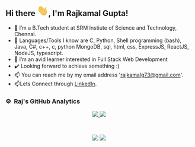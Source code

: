 

<h2>Hi there <img src="https://raw.githubusercontent.com/ABSphreak/ABSphreak/master/gifs/Hi.gif" width="30px" height="30px">, I'm Rajkamal Gupta!</h2>

- 🌱 I’m a B.Tech student at SRM Instiute of Science and Technology, Chennai.
- 👀 Languages/Tools I know are C, Python, Shell programming (bash), Java, C#, c++, c, python MongoDB, sql, html, css, ExpressJS, ReactJS, NodeJS, typescript.
- 💞️ I’m an avid learner interested in Full Stack Web Development 
- ✔️ Looking forward to achieve something :)
- 📫 You can reach me by my email address 'rajkamalg73@gmail.com'.
- 📫Lets Connect through <a href="https://www.linkedin.com/in/raj040404">LinkedIn</a>.

### ⚙️ &nbsp;Raj's GitHub Analytics
<p align="center">
<a href="https://github.com/raj040404">
<img height="180em" src="https://github-readme-stats-eight-theta.vercel.app/api?username=raj040404&show_icons=true&theme=nightowl&include_all_commits=true&count_private=true"/>
<img height="180em" src="https://github-readme-stats-eight-theta.vercel.app/api/top-langs/?username=raj040404&layout=compact&langs_count=8&theme=nightowl"/>
</a>
</p>

<br>

<p align="center">
 <img src="https://komarev.com/ghpvc/?username=raj040404&style=flat-square"/>
 <img src="https://img.shields.io/badge/dynamic/json?logo=github&label=GitHub+Followers&labelColor=282c34&color=181717&query=%24.data.totalSubs&url=https%3A%2F%2Fapi.spencerwoo.com%2Fsubstats%2F%3Fsource%3Dgithub%26queryKey%3Draj040404&longCache=true"/>
</p>
